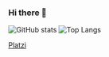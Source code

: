 ### Hi there 👋
![GitHub stats](https://github-readme-stats.vercel.app/api?username=FernandoTimo&show_icons=true&theme=tokyonight)
![Top Langs](https://github-readme-stats.vercel.app/api/top-langs/?username=FernandoTimo&theme=tokyonight)


<!--
**AlvaroTimo/AlvaroTimo** is a ✨ _special_ ✨ repository because its `README.md` (this file) appears on your GitHub profile.

Here are some ideas to get you started:

- 🔭 I’m currently working on ...
- 🌱 I’m currently learning ...
- 👯 I’m looking to collaborate on ...
- 🤔 I’m looking for help with ...
- 💬 Ask me about ...
- 📫 How to reach me: ...
- 😄 Pronouns: ...
- ⚡ Fun fact: ...
-->
[Platzi](https://platzi.com/p/alvaro-timo/)

